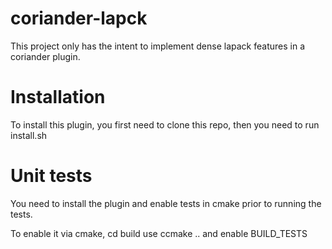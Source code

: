 # coriander-lapck

This project only has the intent to implement dense lapack features in a coriander plugin.

# Installation

To install this plugin, you first need to clone this repo, then you need to run install.sh

# Unit tests

You need to install the plugin and enable tests in cmake prior to running the tests.

To enable it via cmake, cd build use ccmake .. and enable BUILD_TESTS
